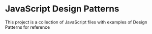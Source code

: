 # JavaScript Design Patterns
This project is a collection of JavaScript files with examples of Design Patterns for reference
